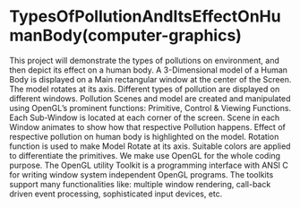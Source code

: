 # TypesOfPollutionAndItsEffectOnHumanBody(computer-graphics)
This project will demonstrate the types of pollutions on environment, and then depict its effect on a human body. 
A 3-Dimensional model of a Human Body is displayed on a Main rectangular window at the center of the Screen. The model rotates at its axis. Different types of pollution are displayed on different windows. Pollution Scenes and model are created and manipulated using OpenGL’s prominent functions: Primitive, Control & Viewing Functions. Each Sub-Window is located at each corner of the screen. Scene in each Window animates to show how that respective Pollution happens. Effect of respective pollution on human body is highlighted on the model. Rotation function is used to make Model Rotate at its axis. Suitable colors are applied to differentiate the primitives.
We make use OpenGL for the whole coding purpose. The OpenGL utility Toolkit is a programming interface with ANSI C for writing window system independent OpenGL programs. The toolkits support many functionalities like: multiple window rendering, call-back driven event processing, sophisticated input devices, etc. 
